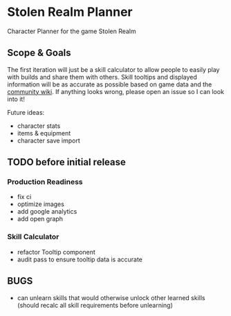 # Stolen Realm Planner

Character Planner for the game Stolen Realm

## Scope & Goals

The first iteration will just be a skill calculator to allow people to easily play with builds and share them with others. Skill tooltips and displayed information will be as accurate as possible based on game data and the [community wiki](https://stolen-realm.fandom.com/wiki/Stolen_Realm_Wiki). If anything looks wrong, please open an issue so I can look into it!

Future ideas:

-   character stats
-   items & equipment
-   character save import

## TODO before initial release

### Production Readiness

-   fix ci
-   optimize images
-   add google analytics
-   add open graph

### Skill Calculator

-   refactor Tooltip component
-   audit pass to ensure tooltip data is accurate

## BUGS

-   can unlearn skills that would otherwise unlock other learned skills (should recalc all skill requirements before unlearning)
